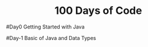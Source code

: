 <h1 align="center">100 Days of Code</h1>

#Day0
Getting Started with Java

#Day-1
Basic of Java and Data Types
